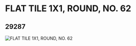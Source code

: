 # FLAT TILE 1X1, ROUND, NO. 62
## 29287
![FLAT TILE 1X1, ROUND, NO. 62](https://lc-www-live-s.legocdn.com/media/bricks/5/2/6173629.jpg)